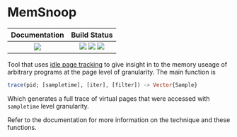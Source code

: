 # MemSnoop

| **Documentation**                                                               | **Build Status**                                                                                |
|:-------------------------------------------------------------------------------:|:-----------------------------------------------------------------------------------------------:|
| [![][docs-latest-img]][docs-latest-url] | [![][travis-img]][travis-url] ![][lifecycle-img] [![][codecov-img]][codecov-url] |

Tool that uses [idle page tracking](https://www.kernel.org/doc/html/latest/admin-guide/mm/idle_page_tracking.html)
to give insight in to the memory useage of arbitrary programs at the page level of 
granularity. The main function is

```julia
trace(pid; [sampletime], [iter], [filter]) -> Vector{Sample}
```

Which generates a full trace of virtual pages that were accessed with `sampletime` level
granularity.

Refer to the documentation for more information on the technique and these functions.

[docs-latest-img]: https://img.shields.io/badge/docs-latest-blue.svg
[docs-latest-url]: https://hildebrandmw.github.io/MemSnoop.jl/latest

[lifecycle-img]: https://img.shields.io/badge/lifecycle-experimental-orange.svg

[travis-img]: https://travis-ci.org/hildebrandmw/MemSnoop.jl.svg?branch=master
[travis-url]: https://travis-ci.org/hildebrandmw/MemSnoop.jl

[codecov-img]: http://codecov.io/github/hildebrandmw/MemSnoop.jl/coverage.svg?branch=master
[codecov-url]: http://codecov.io/github/hildebrandmw/MemSnoop.jl?branch=master
